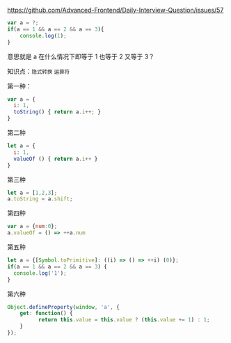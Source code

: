 https://github.com/Advanced-Frontend/Daily-Interview-Question/issues/57

```js
var a = ?;
if(a == 1 && a == 2 && a == 3){
 	console.log(1);
}
```

意思就是 a 在什么情况下即等于 1 也等于 2 又等于 3？

知识点：`隐式转换` `运算符`

第一种：

```js
var a = {
  i: 1,
  toString() { return a.i++; }
}
```

第二种

```js
let a = {
  i: 1,
  valueOf () { return a.i++ }
}
```

第三种

```js
let a = [1,2,3];
a.toString = a.shift;
```

第四种

```js
var a = {num:0};
a.valueOf = () => ++a.num
```

第五种

```js
let a = {[Symbol.toPrimitive]: ((i) => () => ++i) (0)};
if(a == 1 && a == 2 && a == 3) {
  console.log('1');
}
```

第六种

```js
Object.defineProperty(window, 'a', {
    get: function() {
          return this.value = this.value ? (this.value += 1) : 1;
    }
});
```

